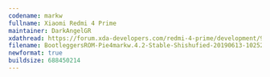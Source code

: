 ```yaml
---
codename: markw
fullname: Xiaomi Redmi 4 Prime
maintainer: DarkAngelGR
xdathread: https://forum.xda-developers.com/redmi-4-prime/development/9-0-bootleggersrom-v4-2-redmi-4-prime-t3939255
filename: BootleggersROM-Pie4markw.4.2-Stable-Shishufied-20190613-102523.zip
newformat: true
buildsize: 688450214
---
```

